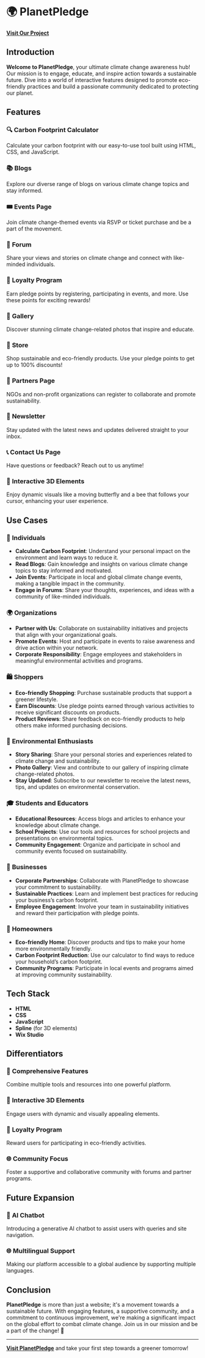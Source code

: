 # 🌍 PlanetPledge

[**Visit Our Project**](https://daspriyosmita2003.wixstudio.io/planetpledge)

## Introduction
**Welcome to PlanetPledge**, your ultimate climate change awareness hub! Our mission is to engage, educate, and inspire action towards a sustainable future. Dive into a world of interactive features designed to promote eco-friendly practices and build a passionate community dedicated to protecting our planet.

## Features
### 🔍 **Carbon Footprint Calculator**
Calculate your carbon footprint with our easy-to-use tool built using HTML, CSS, and JavaScript.

### 📚 **Blogs**
Explore our diverse range of blogs on various climate change topics and stay informed.

### 🎟️ **Events Page**
Join climate change-themed events via RSVP or ticket purchase and be a part of the movement.

### 💬 **Forum**
Share your views and stories on climate change and connect with like-minded individuals.

### 🎁 **Loyalty Program**
Earn pledge points by registering, participating in events, and more. Use these points for exciting rewards!

### 📸 **Gallery**
Discover stunning climate change-related photos that inspire and educate.

### 🛒 **Store**
Shop sustainable and eco-friendly products. Use your pledge points to get up to 100% discounts!

### 🤝 **Partners Page**
NGOs and non-profit organizations can register to collaborate and promote sustainability.

### 📰 **Newsletter**
Stay updated with the latest news and updates delivered straight to your inbox.

### 📞 **Contact Us Page**
Have questions or feedback? Reach out to us anytime!

### 🦋 **Interactive 3D Elements**
Enjoy dynamic visuals like a moving butterfly and a bee that follows your cursor, enhancing your user experience.

## Use Cases
### 🌱 **Individuals**
- **Calculate Carbon Footprint**: Understand your personal impact on the environment and learn ways to reduce it.
- **Read Blogs**: Gain knowledge and insights on various climate change topics to stay informed and motivated.
- **Join Events**: Participate in local and global climate change events, making a tangible impact in the community.
- **Engage in Forums**: Share your thoughts, experiences, and ideas with a community of like-minded individuals.

### 🌍 **Organizations**
- **Partner with Us**: Collaborate on sustainability initiatives and projects that align with your organizational goals.
- **Promote Events**: Host and participate in events to raise awareness and drive action within your network.
- **Corporate Responsibility**: Engage employees and stakeholders in meaningful environmental activities and programs.

### 🛍️ **Shoppers**
- **Eco-friendly Shopping**: Purchase sustainable products that support a greener lifestyle.
- **Earn Discounts**: Use pledge points earned through various activities to receive significant discounts on products.
- **Product Reviews**: Share feedback on eco-friendly products to help others make informed purchasing decisions.

### 💚 **Environmental Enthusiasts**
- **Story Sharing**: Share your personal stories and experiences related to climate change and sustainability.
- **Photo Gallery**: View and contribute to our gallery of inspiring climate change-related photos.
- **Stay Updated**: Subscribe to our newsletter to receive the latest news, tips, and updates on environmental conservation.

### 🎓 **Students and Educators**
- **Educational Resources**: Access blogs and articles to enhance your knowledge about climate change.
- **School Projects**: Use our tools and resources for school projects and presentations on environmental topics.
- **Community Engagement**: Organize and participate in school and community events focused on sustainability.

### 🏢 **Businesses**
- **Corporate Partnerships**: Collaborate with PlanetPledge to showcase your commitment to sustainability.
- **Sustainable Practices**: Learn and implement best practices for reducing your business’s carbon footprint.
- **Employee Engagement**: Involve your team in sustainability initiatives and reward their participation with pledge points.

### 🏡 **Homeowners**
- **Eco-friendly Home**: Discover products and tips to make your home more environmentally friendly.
- **Carbon Footprint Reduction**: Use our calculator to find ways to reduce your household’s carbon footprint.
- **Community Programs**: Participate in local events and programs aimed at improving community sustainability.

## Tech Stack
- **HTML**
- **CSS**
- **JavaScript**
- **Spline** (for 3D elements)
- **Wix Studio**

## Differentiators
### 🚀 **Comprehensive Features**
Combine multiple tools and resources into one powerful platform.

### 🌟 **Interactive 3D Elements**
Engage users with dynamic and visually appealing elements.

### 🎉 **Loyalty Program**
Reward users for participating in eco-friendly activities.

### 🌐 **Community Focus**
Foster a supportive and collaborative community with forums and partner programs.

## Future Expansion
### 🤖 **AI Chatbot**
Introducing a generative AI chatbot to assist users with queries and site navigation.

### 🌐 **Multilingual Support**
Making our platform accessible to a global audience by supporting multiple languages.

## Conclusion
**PlanetPledge** is more than just a website; it's a movement towards a sustainable future. With engaging features, a supportive community, and a commitment to continuous improvement, we're making a significant impact on the global effort to combat climate change. Join us in our mission and be a part of the change! 🌿

---

[**Visit PlanetPledge**](https://daspriyosmita2003.wixstudio.io/planetpledge) and take your first step towards a greener tomorrow!
